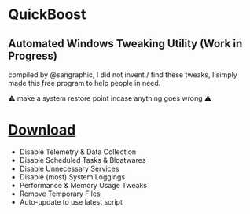 # QuickBoost
## Automated Windows Tweaking Utility (Work in Progress)
compiled by @sangraphic, I did not invent / find these tweaks, I simply made this free program to help people in need.

⚠ make a system restore point incase anything goes wrong ⚠

# [Download](https://github.com/SanGraphic/QuickBoost/releases)

- Disable Telemetry & Data Collection
- Disable Scheduled Tasks & Bloatwares
- Disable Unnecessary Services
- Disable (most) System Loggings
- Performance & Memory Usage Tweaks
- Remove Temporary Files
- Auto-update to use latest script 

